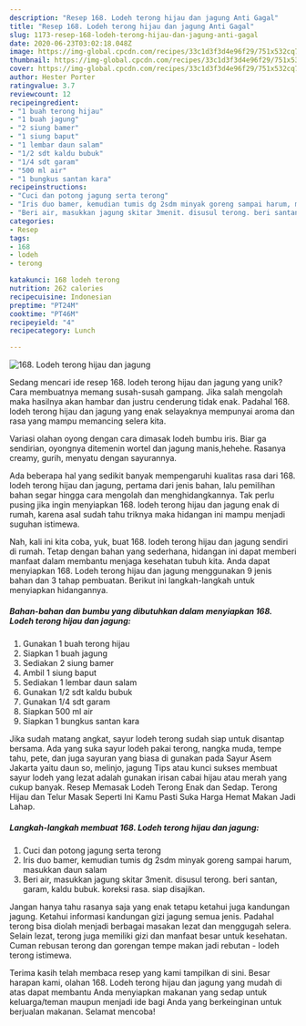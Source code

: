 ```yaml
---
description: "Resep 168. Lodeh terong hijau dan jagung Anti Gagal"
title: "Resep 168. Lodeh terong hijau dan jagung Anti Gagal"
slug: 1173-resep-168-lodeh-terong-hijau-dan-jagung-anti-gagal
date: 2020-06-23T03:02:18.048Z
image: https://img-global.cpcdn.com/recipes/33c1d3f3d4e96f29/751x532cq70/168-lodeh-terong-hijau-dan-jagung-foto-resep-utama.jpg
thumbnail: https://img-global.cpcdn.com/recipes/33c1d3f3d4e96f29/751x532cq70/168-lodeh-terong-hijau-dan-jagung-foto-resep-utama.jpg
cover: https://img-global.cpcdn.com/recipes/33c1d3f3d4e96f29/751x532cq70/168-lodeh-terong-hijau-dan-jagung-foto-resep-utama.jpg
author: Hester Porter
ratingvalue: 3.7
reviewcount: 12
recipeingredient:
- "1 buah terong hijau"
- "1 buah jagung"
- "2 siung bamer"
- "1 siung baput"
- "1 lembar daun salam"
- "1/2 sdt kaldu bubuk"
- "1/4 sdt garam"
- "500 ml air"
- "1 bungkus santan kara"
recipeinstructions:
- "Cuci dan potong jagung serta terong"
- "Iris duo bamer, kemudian tumis dg 2sdm minyak goreng sampai harum, masukkan daun salam"
- "Beri air, masukkan jagung skitar 3menit. disusul terong. beri santan, garam, kaldu bubuk. koreksi rasa. siap disajikan."
categories:
- Resep
tags:
- 168
- lodeh
- terong

katakunci: 168 lodeh terong 
nutrition: 262 calories
recipecuisine: Indonesian
preptime: "PT24M"
cooktime: "PT46M"
recipeyield: "4"
recipecategory: Lunch

---
```



![168. Lodeh terong hijau dan jagung](https://img-global.cpcdn.com/recipes/33c1d3f3d4e96f29/751x532cq70/168-lodeh-terong-hijau-dan-jagung-foto-resep-utama.jpg)

Sedang mencari ide resep 168. lodeh terong hijau dan jagung yang unik? Cara membuatnya memang susah-susah gampang. Jika salah mengolah maka hasilnya akan hambar dan justru cenderung tidak enak. Padahal 168. lodeh terong hijau dan jagung yang enak selayaknya mempunyai aroma dan rasa yang mampu memancing selera kita.

Variasi olahan oyong dengan cara dimasak lodeh bumbu iris. Biar ga sendirian, oyongnya ditemenin wortel dan jagung manis,hehehe. Rasanya creamy, gurih, menyatu dengan sayurannya.

Ada beberapa hal yang sedikit banyak mempengaruhi kualitas rasa dari 168. lodeh terong hijau dan jagung, pertama dari jenis bahan, lalu pemilihan bahan segar hingga cara mengolah dan menghidangkannya. Tak perlu pusing jika ingin menyiapkan 168. lodeh terong hijau dan jagung enak di rumah, karena asal sudah tahu triknya maka hidangan ini mampu menjadi suguhan istimewa.


Nah, kali ini kita coba, yuk, buat 168. lodeh terong hijau dan jagung sendiri di rumah. Tetap dengan bahan yang sederhana, hidangan ini dapat memberi manfaat dalam membantu menjaga kesehatan tubuh kita. Anda dapat menyiapkan 168. Lodeh terong hijau dan jagung menggunakan 9 jenis bahan dan 3 tahap pembuatan. Berikut ini langkah-langkah untuk menyiapkan hidangannya.

<!--inarticleads1-->

##### Bahan-bahan dan bumbu yang dibutuhkan dalam menyiapkan 168. Lodeh terong hijau dan jagung:

1. Gunakan 1 buah terong hijau
1. Siapkan 1 buah jagung
1. Sediakan 2 siung bamer
1. Ambil 1 siung baput
1. Sediakan 1 lembar daun salam
1. Gunakan 1/2 sdt kaldu bubuk
1. Gunakan 1/4 sdt garam
1. Siapkan 500 ml air
1. Siapkan 1 bungkus santan kara


Jika sudah matang angkat, sayur lodeh terong sudah siap untuk disantap bersama. Ada yang suka sayur lodeh pakai terong, nangka muda, tempe tahu, pete, dan juga sayuran yang biasa di gunakan pada Sayur Asem Jakarta yaitu daun so, melinjo, jagung Tips atau kunci sukses membuat sayur lodeh yang lezat adalah gunakan irisan cabai hijau atau merah yang cukup banyak. Resep Memasak Lodeh Terong Enak dan Sedap. Terong Hijau dan Telur Masak Seperti Ini Kamu Pasti Suka Harga Hemat Makan Jadi Lahap. 

<!--inarticleads2-->

##### Langkah-langkah membuat 168. Lodeh terong hijau dan jagung:

1. Cuci dan potong jagung serta terong
1. Iris duo bamer, kemudian tumis dg 2sdm minyak goreng sampai harum, masukkan daun salam
1. Beri air, masukkan jagung skitar 3menit. disusul terong. beri santan, garam, kaldu bubuk. koreksi rasa. siap disajikan.


Jangan hanya tahu rasanya saja yang enak tetapu ketahui juga kandungan jagung. Ketahui informasi kandungan gizi jagung semua jenis. Padahal terong bisa diolah menjadi berbagai masakan lezat dan menggugah selera. Selain lezat, terong juga memiliki gizi dan manfaat besar untuk kesehatan. Cuman rebusan terong dan gorengan tempe makan jadi rebutan - lodeh terong istimewa. 

Terima kasih telah membaca resep yang kami tampilkan di sini. Besar harapan kami, olahan 168. Lodeh terong hijau dan jagung yang mudah di atas dapat membantu Anda menyiapkan makanan yang sedap untuk keluarga/teman maupun menjadi ide bagi Anda yang berkeinginan untuk berjualan makanan. Selamat mencoba!
